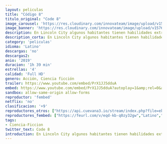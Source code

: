 ```yaml
---
layout: peliculas
title: "Código 8"
titulo_original: "Code 8"
image_carousel: 'https://res.cloudinary.com/innovateam/image/upload/v1576863126/code8-min_vezqce.jpg'
image_banner: 'https://res.cloudinary.com/innovateam/image/upload/v1576863127/code-8-poster-min_fvqxbj.jpg'
description: En Lincoln City algunos habitantes tienen habilidades extraordinarias. La mayoría vive por debajo del umbral de la pobreza, bajo la estrecha vigilancia de una fuerza policial fuertemente militarizada. Connor, un trabajador de la construcción con poderes, se une a una banda criminal para ayudar a su madre enferma. 
description_corta: En Lincoln City algunos habitantes tienen habilidades extraordinarias. La mayoría vive por debajo del umbral de la pobreza, bajo la estrecha vigilancia de una fuerza policial...
category: 'peliculas'
idioma: 'Latino'
descargas: 'no'
descargas2:
anio: '2019'
duracion: '1h 39 min'
estrellas: '4'
calidad: 'Full HD'
genero: Acción, Ciencia ficción
trailer: https://www.youtube.com/embed/PrX1JJ5dduA
embed: https://www.youtube.com/embed/PrX1JJ5dduA?autoplay=1&amp;rel=0&amp;hd=1&border=0&wmode=opaque&enablejsapi=1&modestbranding=1&controls=1&showinfo=0
sandbox: allow-same-origin allow-forms
reproductor: 'fembed'
netflix: 'no'
clasificacion: '+9'
reproductores_otros: ["https://api.cuevana3.io/stream/index.php?file=ek5lbm9xYWNrS0xYMTZLa2xNbkdvY3ZTb3BtZng4TGp6ZFpobGFMUGtOalJ5S1dUbjhhTzJOTFhuS2FzajVPcG1acGthV0hEMGVQWDA2S21ZY1hRNEpQWHAyaGxsNXFtbkpPU2ZuUzJ3THVva2FDaVo0WFgxTkRNbDZGM3g5VFh5WjFrWjJ1WWw2dVVtV1Jt","Latino","https://gdriveplayer.co/embed2.php?link=TEQ23GjoHee7LN8iaxSZdQzfDGDrKvnxRusz%252BiwiEwyfJARkQy1dQVUoO5a7xVuJXsXCJYbyzgEN2K3MgxLzAObkcu8v2HBgSWgW62zaGDlqpJZykxwgmwnOu3eVoG3G0ffSgIa3TvtHrVXkZ4uVcnB5ITLadwXf%252F1Le4H1Z66CAvPau26Q1os4%252BRigaMtrX2ffJxxRDjO%252BEZqr1cUmyLz","Latino","https://gdriveplayer.me/embed2.php?link=SWv5gOPRDiyvpuI0U7S19AwcFo87QNZUTTZiR8L8Sy8Ju9oXkXRsnhFBLobIYrzVl8LPdBdtr0marQuJaRZYSbOwcc%252B%252FzXBC7Rt%252FH4WVApN5XXM0nmpXIQEue4YdiU%252Fv5dL90E6DUOa01Lb1%252BqjtFTRCSbeNj5Ns6GrTOs8SKjmvaJvXC9BNq7uE5Qq224uLagOJMA1UiQZTZxT5LavIhuovCgUYem8IKr33emmxtwcf4bnNemZr9Dvf7IBt2RuW4%253D","Latino","https://mstream.website/30v1367mepgf","Latino"]
reproductores_fembed: ["https://feurl.com/v/eqd-kb-q0zy32gw","Latino","https://feurl.com/v/p3gpeim4x3kp58m","Latino"]
tags:
- Ciencia-Ficcion
twitter_text: Code 8
introduction: En Lincoln City algunos habitantes tienen habilidades extraordinarias. La mayoría vive por debajo del umbral de la pobreza, bajo la estrecha vigilancia de una fuerza policial
---
```













